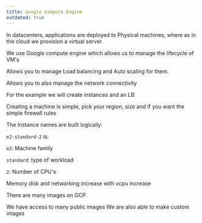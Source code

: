 ```yaml
---
title: Google Compute Engine
outdated: true
---
```


In datacenters, applications are deployed to Physical machines, where as in the cloud we provision a virtual server.

We use Google compute engine which allows us to manage the lifecycle of VM's

Allows you to manage Load balancing and Auto scaling for them.

Allows you to also manage the network connectivity



For the example we will create instances and an LB

Creating a machine is simple, pick your region, size and if you want the simple firewall rules

The Instance names are built logically:

`e2-standard-2` is:

`e2`: Machine family

`standard`: type of workload

`2`: Number of CPU's

Memory disk and networking increase with vcpu increase

There are many images on GCP.

We have access to many public images
We are also able to make custom images 

 